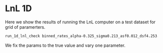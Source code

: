 # LnL 1D 

Here we show the results of running the LnL computer on 
a test dataset for  grid of paramerters.


```bash
run_1d_lnl_check binned_rates_alpha-0.325_sigma0.213_asf0.012_dsf4.253.csv /fred/oz101/avajpeyi/COMPAS_DATA/h5out_512M.h5 
```


We fix the params to the true value and vary one parameter.






